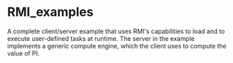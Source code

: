 # RMI_examples
A complete client/server example that uses RMI's capabilities to load and to execute user-defined tasks at runtime. The server in the example implements a generic compute engine, which the client uses to compute the value of PI.
